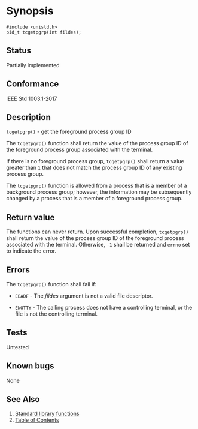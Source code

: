 <!-- Documentation template to fill -->
# Synopsis 

`#include <unistd.h>`</br>
`pid_t tcgetpgrp(int fildes);`

## Status

Partially implemented

## Conformance

IEEE Std 1003.1-2017 

## Description 
 
`tcgetpgrp()` - get the foreground process group ID

The `tcgetpgrp()` function shall return the value of the process group ID of the foreground process group associated with the terminal.

If there is no foreground process group, `tcgetpgrp()` shall return a value greater than `1` that does not match the process group ID of any existing process group.

The `tcgetpgrp()` function is allowed from a process that is a member of a background process group; however, the information may be subsequently changed by a process that is a member of a foreground process group.

## Return value

The functions can never return. Upon successful completion, `tcgetpgrp()` shall return the value of the process group ID of the foreground process associated with the terminal. Otherwise, `-1` shall be returned and `errno` set to indicate the error.

## Errors

The `tcgetpgrp()` function shall fail if:

* `EBADF` - The _fildes_ argument is not a valid file descriptor.

* `ENOTTY` - The calling process does not have a controlling terminal, or the file is not the controlling terminal.

<!-- #MUST_BE: function by default shall be untested, when tested there should be a link to test location and test command for ia32 test runner  -->
## Tests

Untested 

<!-- #MUST_BE: check for pending issues in  -->
## Known bugs 

None

## See Also

1. [Standard library functions](../README.md)
2. [Table of Contents](../../../README.md)